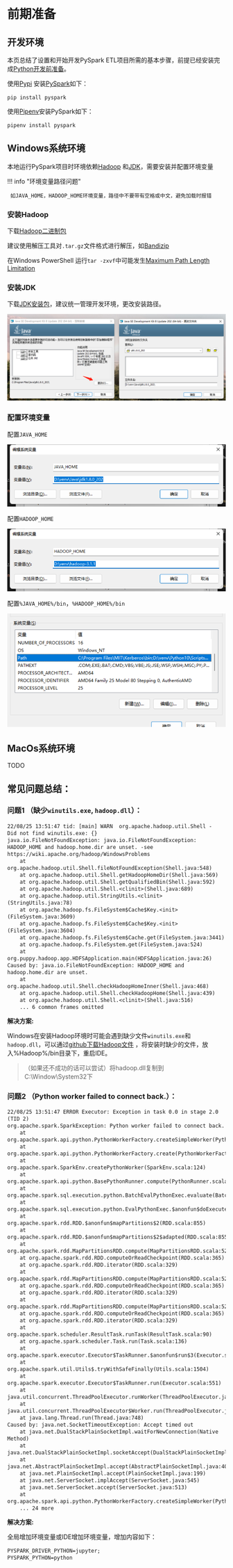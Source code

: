 # 前期准备

## 开发环境

本页总结了设置和开始开发PySpark ETL项目所需的基本步骤，前提已经安装完成[Python开发前准备](/pythonic-project-guidelines/introduction/install)。

使用[Pypi](https://pypi.org/project/pyspark/)
安装[PySpark](https://spark.apache.org/docs/latest/api/python/getting_started/index.html)如下：

```shell
pip install pyspark
```

使用[Pipenv](/pythonic-project-guidelines/quick_start/#13)安装PySpark如下：

```shell
pipenv install pyspark
```

## Windows系统环境

本地运行PySpark项目时环境依赖[Hadoop](https://archive.apache.org/dist/hadoop/common/)
和[JDK](https://www.oracle.com/java/technologies/downloads/#java8)，需要安装并配置环境变量

!!! info "环境变量路径问题"

     如JAVA_HOME，HADOOP_HOME环境变量，路径中不要带有空格或中文，避免加载时报错

### 安装Hadoop

下载[Hadoop二进制包](https://archive.apache.org/dist/hadoop/common/)

建议使用解压工具对`.tar.gz`文件格式进行解压，如[Bandizip](https://cn.bandisoft.com/bandizip/dl/)

在Windows PowerShell 运行`tar -zxvf`中可能发生[Maximum Path Length Limitation](https://docs.microsoft.com/en-us/windows/win32/fileio/maximum-file-path-limitation?tabs=registry)

### 安装JDK

下载[JDK安装包](https://www.oracle.com/java/technologies/downloads/#java8)，建议统一管理开发环境，更改安装路径。

[![windows_install_jdk](../../assets/images/pycharm/windows_install_jdk.png)](../../assets/images/pycharm/windows_install_jdk.png)

### 配置环境变量

配置`JAVA_HOME`

[![windows_env_java](../../assets/images/pycharm/windows_env_java.png)](../../assets/images/pycharm/windows_env_java.png)

配置`HADOOP_HOME`

[![windows_env_hadoop](../../assets/images/pycharm/windows_env_hadoop.png)](../../assets/images/pycharm/windows_env_hadoop.png)

配置`%JAVA_HOME%/bin`，`%HADOOP_HOME%/bin`

[![windows_env_path](../../assets/images/pycharm/windows_env_path.png)](../../assets/images/pycharm/windows_env_path.png)


## MacOs系统环境

TODO

## 常见问题总结：

### 问题1 （缺少`winutils.exe`, `hadoop.dll`）：

```shell
22/08/25 13:51:47 tid: [main] WARN  org.apache.hadoop.util.Shell - 
Did not find winutils.exe: {}
java.io.FileNotFoundException: java.io.FileNotFoundException: HADOOP_HOME and hadoop.home.dir are unset. -see https://wiki.apache.org/hadoop/WindowsProblems
    at org.apache.hadoop.util.Shell.fileNotFoundException(Shell.java:548)
    at org.apache.hadoop.util.Shell.getHadoopHomeDir(Shell.java:569)
    at org.apache.hadoop.util.Shell.getQualifiedBin(Shell.java:592)
    at org.apache.hadoop.util.Shell.<clinit>(Shell.java:689)
    at org.apache.hadoop.util.StringUtils.<clinit>(StringUtils.java:78)
    at org.apache.hadoop.fs.FileSystem$Cache$Key.<init>(FileSystem.java:3609)
    at org.apache.hadoop.fs.FileSystem$Cache$Key.<init>(FileSystem.java:3604)
    at org.apache.hadoop.fs.FileSystem$Cache.get(FileSystem.java:3441)
    at org.apache.hadoop.fs.FileSystem.get(FileSystem.java:524)
    at org.puppy.hadoop.app.HDFSApplication.main(HDFSApplication.java:26)
Caused by: java.io.FileNotFoundException: HADOOP_HOME and hadoop.home.dir are unset.
    at org.apache.hadoop.util.Shell.checkHadoopHomeInner(Shell.java:468)
    at org.apache.hadoop.util.Shell.checkHadoopHome(Shell.java:439)
    at org.apache.hadoop.util.Shell.<clinit>(Shell.java:516)
    ... 6 common frames omitted
```

__解决方案:__

Windows在安装Hadoop环境时可能会遇到缺少文件`winutils.exe`和`hadoop.dll`，可以通过[github下载Hadoop文件](https://github.com/cdarlint/winutils)
，将安装时缺少的文件，放入%Hadoop%/bin目录下，重启IDE。

> （如果还不成功的话可以尝试）将hadoop.dll复制到C:\Window\System32下

### 问题2 （Python worker failed to connect back.）：

```
22/08/25 13:51:47 ERROR Executor: Exception in task 0.0 in stage 2.0 (TID 2)
org.apache.spark.SparkException: Python worker failed to connect back.
	at org.apache.spark.api.python.PythonWorkerFactory.createSimpleWorker(PythonWorkerFactory.scala:189)
	at org.apache.spark.api.python.PythonWorkerFactory.create(PythonWorkerFactory.scala:109)
	at org.apache.spark.SparkEnv.createPythonWorker(SparkEnv.scala:124)
	at org.apache.spark.api.python.BasePythonRunner.compute(PythonRunner.scala:164)
	at org.apache.spark.sql.execution.python.BatchEvalPythonExec.evaluate(BatchEvalPythonExec.scala:81)
	at org.apache.spark.sql.execution.python.EvalPythonExec.$anonfun$doExecute$2(EvalPythonExec.scala:130)
	at org.apache.spark.rdd.RDD.$anonfun$mapPartitions$2(RDD.scala:855)
	at org.apache.spark.rdd.RDD.$anonfun$mapPartitions$2$adapted(RDD.scala:855)
	at org.apache.spark.rdd.MapPartitionsRDD.compute(MapPartitionsRDD.scala:52)
	at org.apache.spark.rdd.RDD.computeOrReadCheckpoint(RDD.scala:365)
	at org.apache.spark.rdd.RDD.iterator(RDD.scala:329)
	at org.apache.spark.rdd.MapPartitionsRDD.compute(MapPartitionsRDD.scala:52)
	at org.apache.spark.rdd.RDD.computeOrReadCheckpoint(RDD.scala:365)
	at org.apache.spark.rdd.RDD.iterator(RDD.scala:329)
	at org.apache.spark.rdd.MapPartitionsRDD.compute(MapPartitionsRDD.scala:52)
	at org.apache.spark.rdd.RDD.computeOrReadCheckpoint(RDD.scala:365)
	at org.apache.spark.rdd.RDD.iterator(RDD.scala:329)
	at org.apache.spark.scheduler.ResultTask.runTask(ResultTask.scala:90)
	at org.apache.spark.scheduler.Task.run(Task.scala:136)
	at org.apache.spark.executor.Executor$TaskRunner.$anonfun$run$3(Executor.scala:548)
	at org.apache.spark.util.Utils$.tryWithSafeFinally(Utils.scala:1504)
	at org.apache.spark.executor.Executor$TaskRunner.run(Executor.scala:551)
	at java.util.concurrent.ThreadPoolExecutor.runWorker(ThreadPoolExecutor.java:1149)
	at java.util.concurrent.ThreadPoolExecutor$Worker.run(ThreadPoolExecutor.java:624)
	at java.lang.Thread.run(Thread.java:748)
Caused by: java.net.SocketTimeoutException: Accept timed out
	at java.net.DualStackPlainSocketImpl.waitForNewConnection(Native Method)
	at java.net.DualStackPlainSocketImpl.socketAccept(DualStackPlainSocketImpl.java:135)
	at java.net.AbstractPlainSocketImpl.accept(AbstractPlainSocketImpl.java:409)
	at java.net.PlainSocketImpl.accept(PlainSocketImpl.java:199)
	at java.net.ServerSocket.implAccept(ServerSocket.java:545)
	at java.net.ServerSocket.accept(ServerSocket.java:513)
	at org.apache.spark.api.python.PythonWorkerFactory.createSimpleWorker(PythonWorkerFactory.scala:176)
	... 24 more
```

__解决方案:__

全局增加环境变量或IDE增加环境变量，增加内容如下：

```shell
PYSPARK_DRIVER_PYTHON=jupyter;
PYSPARK_PYTHON=python
```
